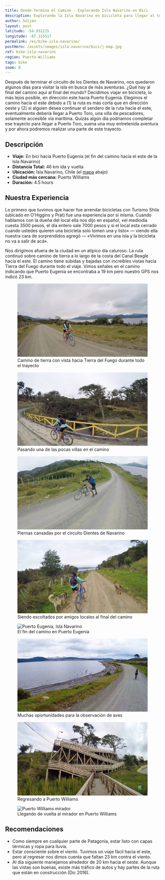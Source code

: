 ```yaml
---
title: Donde Termina el Camino - Explorando Isla Navarino en Bici
description: Explorando la Isla Navarino en bicicleta para llegar al término del camino, hacia el este - Puerto Eugenia. Una buena aventura de medio día en Puerto Williams.
author: Sóijen
layout: post
latitude: -54.932215
longitude: -67.315517
permalink: /es/bike-isla-navarino/
postHero: /assets/images/isla-navarino/bici/j-map.jpg
ref: bike-isla-navarino
region: Puerto-Williams
tags: bike
zoom: 8
---
```

Después de terminar el circuito de los Dientes de Navarino, nos quedaron algunos días para visitar la isla en busca de más aventuras. ¿Qué hay al final del camino aquí al final del mundo? Decidimos viajar en bicicleta, lo más lejos posible, en dirección este hacia Puerto Eugenia. Elegimos el camino hacia el este debido a (1) la ruta es más corta que en dirección oeste y (2) si alguien desea continuar el sendero de la ruta hacia el este, eventualmente debería llegar a Puerto Toro, una villa de pescadores, solamente accesible vía marítima. Quizás algún día podríamos completar ese trayecto para llegar a Puerto Toro, suena una muy entretenida aventura y por ahora podremos realizar una parte de este trayecto.

<h2>Descripción</h2>
<ul class="post-stats bullets">
  <li><strong>Viaje:</strong> En bici hacia Puerto Eugenia (el fin del camino hacia el este de la Isla Navarino)</li>
  <li><strong>Distancia Total:</strong> 46 km ida y vuelta</li>
  <li><strong>Ubicación:</strong> Isla Navarino, Chile (el <a href="#map">mapa</a> abajo)</li>
  <li><strong>Ciudad más cercana:</strong> Puerto Williams</li>
  <li><strong>Duración:</strong> 4.5 hours</li>
</ul>

<h2>Nuestra Experiencia</h2>

Lo primero que tuvimos que hacer fue arrendar bicicletas con Turismo Shila (ubicado en O’Higgins y Prat) fue una experiencia por si misma. Cuando hablamos con la dueña del local ella nos dijo en español, «el mediodía cuesta 3500 pesos, el día entero sale 7000 pesos y si el local esta cerrado cuando ustedes quieren una bicicleta solo tomen una y listo» — viendo ella nuestra cara de sorprendidos agregó — «Vivimos en una isla y la bicicleta no va a salir de acá».

Nos dirigimos afuera de la ciudad en un atípico día caluroso. La ruta continuó sobre camino de tierra a lo largo de la costa del Canal Beagle hacia el este. El camino tiene subidas y bajadas con increíbles vistas hacia Tierra del Fuego durante todo el viaje. Vimos señales en el camino indicando que Puerto Eugenia se encontraba a 19 km pero nuestro GPS nos indicó 23 km.

<figure class="figure">
  <img class="image" src="/assets/images/isla-navarino/bici/j-bici.jpg"
      alt="Isla Navarino en bici">
     <figcaption class="img-caption">Camino de tierra con vista hacia Tierra del Fuego durante todo el trayecto</figcaption>
</figure>
<figure class="figure">
  <img class="image" src="/assets/images/isla-navarino/bici/j-bridge.jpg"
      alt="Isla Navarino en bici">
     <figcaption class="img-caption">Pasando una de las pocas villas en el camino</figcaption>
</figure>
<figure class="figure">
  <img class="image" src="/assets/images/isla-navarino/bici/e-bici.jpg"
      alt="Isla Navarino en bici">
     <figcaption class="img-caption">Piernas cansadas por el circuito Dientes de Navarino</figcaption>
</figure>
<figure class="figure">
  <img class="image" src="/assets/images/isla-navarino/bici/j-dogs.jpg"
      alt="Puerto Eugenia, Isla Navarino">
     <figcaption class="img-caption">Siendo escoltados por amigos locales al final del camino</figcaption>
</figure>
<figure class="figure">
  <img class="image" src="/assets/images/isla-navarino/bici/backpack.jpg"
      alt="Puerto Eugenia, Isla Navarino">
     <figcaption class="img-caption">El fin del camino en Puerto Eugenia</figcaption>
</figure>
<figure class="figure">
  <img class="image" src="/assets/images/isla-navarino/bici/j-birds.jpg"
      alt="Fauna Isla Navarino">
     <figcaption class="img-caption">Muchas oportunidades para la observación de aves</figcaption>
</figure>
<figure class="figure">
  <img class="image" src="/assets/images/isla-navarino/bici/stairs.jpg"
      alt="Puerto Williams">
     <figcaption class="img-caption">Regresando a Puerto Williams</figcaption>
</figure>
<figure class="figure">
  <img class="image" src="/assets/images/isla-navarino/bici/j-pwlookout.jpg"
      alt="Puerto Williams mirador">
     <figcaption class="img-caption">Llegando de vuelta al mirador en Puerto Williams</figcaption>
</figure>

<h2>Recomendaciones</h2>
<ul class="post-stats bullets">
  <li>Como siempre en cualquier parte de Patagonia, estar listo con capas térmicas y ropa para lluvia.</li>
  <li>Estar consciente sobre el viento. Tuvimos un viaje fácil hacia el este, pero al regresar nos dimos cuenta que faltan 23 km contra el viento.</li>
  <li>Al día siguiente manejamos alrededor de 20 km hacia el oeste. Aunque las vistas son buenas, existe más tráfico de autos y hay partes de la ruta que están en construcción (Dic 2016).</li>
</ul>
